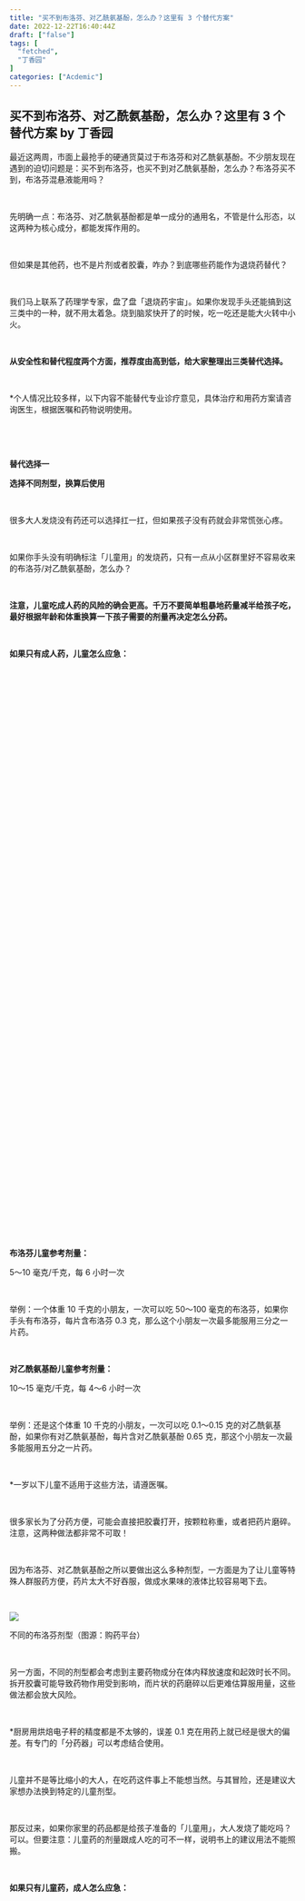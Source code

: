 ```yaml
---
title: "买不到布洛芬、对乙酰氨基酚，怎么办？这里有 3 个替代方案"
date: 2022-12-22T16:40:44Z
draft: ["false"]
tags: [
  "fetched",
  "丁香园"
]
categories: ["Acdemic"]
---
```

买不到布洛芬、对乙酰氨基酚，怎么办？这里有 3 个替代方案 by 丁香园
------
<div><p><span>最近这两周，市面上最抢手的硬通货莫过于布洛芬和对乙酰氨基酚。不少朋友现在遇到的迫切问题是：买不到布洛芬，也买不到对乙酰氨基酚，怎么办？布洛芬买不到，布洛芬混悬液能用吗？</span></p><p><br></p><p><span>先明确一点：布洛芬、对乙酰氨基酚都是单一成分的通用名，不管是什么形态，以这两种为核心成分，都能发挥作用的。</span></p><p><br></p><p><span>但如果是其他药，也不是片剂或者胶囊，咋办？到底哪些药能作为退烧药替代？</span></p><p><br></p><p><span>我们马上联系了药理学专家，盘了盘「退烧药宇宙」。如果你发现手头还能搞到这三类中的一种，就不用太着急。烧到脑浆快开了的时候，吃一吃还是能大火转中小火。</span></p><p><br></p><p><span><strong><span>从安全性和替代程度两个方面，推荐度由高到低，给大家整理出三类替代选择。</span></strong></span></p><p><br></p><p><span>*个人情况比较多样，以下内容不能替代专业诊疗意见，具体治疗和用药方案请咨询医生，根据医嘱和药物说明使用。</span></p><p><br></p><p><br></p><p><span><strong><span>替代选择一</span></strong></span></p><p><span><strong><span>选择不同剂型，换算后使用</span></strong></span></p><p><br></p><p><span>很多大人发烧没有药还可以选择扛一扛，但如果孩子没有药就会非常慌张心疼。</span></p><p><br></p><p><span>如果你手头没有明确标注「儿童用」的发烧药，只有一点从小区群里好不容易收来的布洛芬/对乙酰氨基酚，怎么办？</span></p><p><br></p><p><strong><span>注意，儿童吃成人药的风险的确会更高。千万不要简单粗暴地药量减半给孩子吃，最好根据年龄和体重换算一下孩子需要的剂量再决定怎么分药。</span></strong></p><p><span><br></span></p><section><section powered-by="xiumi.us"><section><section powered-by="xiumi.us"><section><section><p><span><strong>如果只有成人药，儿童怎么应急：</strong></span></p></section><section><svg viewbox="0 0 1 1"></svg></section></section></section><section powered-by="xiumi.us"><section><section><svg viewbox="0 0 1 1"></svg></section></section></section><section powered-by="xiumi.us"><section><p><span><strong>布洛芬儿童参考剂量：</strong></span></p><p><span>5～10 毫克/千克，每 6 小时一次</span></p><p><br></p><p><span>举例：一个体重 10 千克的小朋友，一次可以吃 50～100 毫克的布洛芬，如果你手头有布洛芬，每片含布洛芬 0.3 克，那么这个小朋友一次最多能服用三分之一片药。</span></p><p><br></p><p><span><strong>对乙酰氨基酚儿童参考剂量： </strong></span></p><p><span>10～15 毫克/千克，每 4～6 小时一次</span></p><p><br></p><p><span>举例：还是这个体重 10 千克的小朋友，一次可以吃 0.1～0.15 克的对乙酰氨基酚，如果你有对乙酰氨基酚，每片含对乙酰氨基酚 0.65 克，那这个小朋友一次最多能服用五分之一片药。</span></p><p><br></p><p><span>*一岁以下儿童不适用于这些方法，请遵医嘱。</span></p></section></section></section></section></section><p><br></p><p><span>很多家长为了分药方便，可能会直接把胶囊打开，按颗粒称重，或者把药片磨碎。注意，这两种做法都非常不可取！</span></p><p><br></p><p><span>因为布洛芬、对乙酰氨基酚之所以要做出这么多种剂型，一方面是为了让儿童等特殊人群服药方便，药片太大不好吞服，做成水果味的液体比较容易喝下去。</span></p><p><br></p><p><img data-backh="410" data-backw="546" data-ratio="0.75" data-src="https://mmbiz.qpic.cn/sz_mmbiz_jpg/Pvr3FasqXd7y2NLR4RibwYXicTTGJcUam7vOwNoAicK5chdmRiaYMxfXl0LHBv8zV1HRjGiaiaV9lcc4IGWoJwMndI7Q/640?wx_fmt=jpeg&amp;wxfrom=5&amp;wx_lazy=1&amp;wx_co=1" data-type="jpeg" data-w="1080" src="https://mmbiz.qpic.cn/sz_mmbiz_jpg/Pvr3FasqXd7y2NLR4RibwYXicTTGJcUam7vOwNoAicK5chdmRiaYMxfXl0LHBv8zV1HRjGiaiaV9lcc4IGWoJwMndI7Q/640?wx_fmt=jpeg&amp;wxfrom=5&amp;wx_lazy=1&amp;wx_co=1"></p><section><span>不同的布洛芬剂型（图源：购药平台）</span></section><p><br></p><p><span>另一方面，不同的剂型都会考虑到主要药物成分在体内释放速度和起效时长不同。拆开胶囊可能导致药物作用受到影响，而片状的药磨碎以后更难估算服用量，这些做法都会放大风险。</span></p><p><br></p><p><span>*厨房用烘焙电子秤的精度都是不太够的，误差 0.1 克在用药上就已经是很大的偏差。有专门的「分药器」可以考虑结合使用。</span></p><p><br></p><p><span>儿童并不是等比缩小的大人，在吃药这件事上不能想当然。与其冒险，还是建议大家想办法换到特定的儿童剂型。</span><br></p><p><br></p><p><span>那反过来，如果你家里的药品都是给孩子准备的「儿童用」，大人发烧了能吃吗？</span><span>可以。</span><span>但要注意：儿童药的剂量跟成人吃的可不一样，说明书上的建议用法不能照搬。</span></p><p><span><br></span></p><section powered-by="xiumi.us"><section><section powered-by="xiumi.us"><section><section powered-by="xiumi.us"><section><section><p><span><strong>如果只有儿童药，成人怎么应急：</strong></span></p></section><section><svg viewbox="0 0 1 1"></svg></section></section></section><section powered-by="xiumi.us"><section><section><svg viewbox="0 0 1 1"></svg></section></section></section><section powered-by="xiumi.us"><section><p><span><strong>布洛芬成人参考剂量：</strong></span></p><p><span>一次 200 毫克，24 小时内不超过 4 次</span></p><p><br></p><p><span>举例：儿童用美林布洛芬混悬液每毫升含有 20 毫克布洛芬，所以如果是成人吃，一次可以服用 10 毫升</span></p><p><br></p><p><span><strong>对乙酰氨基酚成人参考剂量：</strong></span></p><p><span>一次 300～600 毫克，24 小时内不超过 4 次</span></p><p><br></p><p><span>举例：儿童用泰诺林对乙酰氨基酚混悬滴剂每毫升含有 100 毫克对乙酰氨基酚，所以如果是成人吃，一次可以服用 3～6 毫升</span></p></section></section></section></section></section></section><p><span>如果家里其他剂型也没有了，或者换算实在搞不明白，那你还有别的选择。</span></p><p><br></p><p><br></p><p><span><strong><span>替代选择二</span></strong></span></p><p><span><strong><span>其他非甾体抗炎药</span></strong></span></p><p><br></p><p><span>之所以把布洛芬和对乙酰氨基酚作为退热首选，是因为它们经济、安全、使用范围广。但买不到的时候，其他「非甾体抗炎药（NSAIDs）」也可以考虑。</span></p><p><br></p><p><span>「非甾体抗炎药」是一个庞大的家族，至今发现了几十种，它们的作用原理类似，退烧、镇痛效果都很不错。虽然下面提到的药物平时不会作为退烧镇痛的首选。但除了禁忌人群，短期应急使用还是比较安全的。</span></p><section><section powered-by="xiumi.us"><section><section powered-by="xiumi.us"><section><section><p><span><strong>双氯芬酸</strong></span></p></section></section><section><section><svg viewbox="0 0 1 1"></svg></section></section></section><section powered-by="xiumi.us"><section><p><span><strong>评价：</strong></span><span>双氯芬酸口服起效快，不良反应相对较少。临床最常用于骨关节疾病的治疗。</span><span><strong>处方药，需医生开具。</strong></span></p><p><br></p><p><span><strong>推荐剂型：</strong></span></p><p><span>双氯芬酸钠肠溶缓释胶囊</span></p><p><span>双氯芬酸钠肠溶片</span></p><p><span>双氯芬酸钠缓释片</span></p><p><br></p><p><span><strong>用药提醒：</strong></span></p><p><span>1 岁以下禁用，1 岁以上～12 岁以下慎用，使用请咨询医生</span></p></section></section></section></section><section powered-by="xiumi.us"><section><section powered-by="xiumi.us"><section><section><p><span><strong>吲哚美辛</strong></span></p></section></section><section><section><svg viewbox="0 0 1 1"></svg></section></section></section><section powered-by="xiumi.us"><section><p><span><strong>评价：</strong></span><span>吲哚美辛临床常用于风湿、类风湿关节炎及肿瘤止痛疼痛。</span><span><strong>处方药，需医生开具。</strong></span></p><p><br></p><p><span><strong>推荐剂型：</strong></span><span>吲哚美辛栓</span></p><p><br></p><p><span><strong>用药提醒：</strong></span></p><p><span>14 岁以下儿童慎用</span></p><p><span>有血管性水肿或支气管痉挛时禁用</span></p></section></section></section></section><section powered-by="xiumi.us"><section><section powered-by="xiumi.us"><section><section><p><span><strong>洛索洛芬钠</strong></span></p></section></section><section><section><svg viewbox="0 0 1 1"></svg></section></section></section><section powered-by="xiumi.us"><section><p><span><strong>评价：</strong></span><span>洛索洛芬钠胃肠道副作用较小，相对更适合胃肠道功能欠佳患者。临床常用于关节炎及手术、外伤、拔牙后的消炎镇痛，也可用于退烧。</span><span><strong>处方药，需医生开具。</strong></span></p><p><br></p><p><span><strong>推荐剂型：</strong></span><span>洛索洛芬钠片</span></p></section></section></section></section><section powered-by="xiumi.us"><section><section powered-by="xiumi.us"><section><section><p><span><strong>萘普生</strong></span></p></section></section></section><section powered-by="xiumi.us"><section><p><span><strong>评价：</strong></span><span>萘普生常用于缓解痛经、牙痛、头痛等轻中度疼痛，也可用于退烧。其胃肠道副作用大于布洛芬，但小于阿司匹林和吲哚美辛。</span></p><p><br></p><p><span><strong>推荐剂型：</strong></span></p><p><span>萘普生片</span></p><p><span>萘普生缓释片</span></p><p><span>萘普生胶囊</span></p><p><span>萘普生肠溶微丸胶囊等</span></p></section></section></section></section><section powered-by="xiumi.us"><section><section powered-by="xiumi.us"><section><section><p><span><strong>塞来昔布</strong></span></p></section></section><section><section><svg viewbox="0 0 1 1"></svg></section></section></section><section powered-by="xiumi.us"><section><p><span><strong>评价：</strong></span><span>塞来昔布属于新型非甾体抗炎药，胃肠道不良反应较前几种都少。</span><span><strong>处方药，需医生开具。</strong></span></p><p><br></p><p><span><strong>推荐剂型：</strong></span><span>塞来昔布胶囊</span></p><p><br></p><p><span><strong>用药提醒：</strong></span></p><p><span>18 岁以下青少年及儿童慎用</span></p></section></section></section></section><section powered-by="xiumi.us"><section><section powered-by="xiumi.us"><section><section><p><span><strong>美洛昔康</strong></span><br></p></section></section></section><section powered-by="xiumi.us"><section><p><span><strong>评价：</strong></span><span>美洛昔康也属于新型非甾体抗炎药，胃肠道不良反应较少。本品禁忌证较多，</span><span><strong>处方药，需医生开具。</strong></span></p><p><br></p><p><span><strong>推荐剂型</strong>：</span><span>美洛昔康</span></p><p><br></p><p><span><strong>用药提醒：</strong></span></p><p><span>16 岁以下儿童禁用</span></p><p><span>幽门螺杆菌感染者慎用</span></p></section></section></section></section></section><p><span>尽管没有单独说明，但上面提到的非甾体抗炎药对以下这几类人群来说都是非常危险的，不要擅自用药：</span><br></p><p><br></p><ul><li><p><span>孕妇、哺乳期妇女</span></p><p><br></p></li><li><p><span>对提到的药品过敏者；</span></p><p><br></p></li><li><p><span>使用其他非甾体类消炎药如阿司匹林后出现过哮喘、鼻腔息肉、血管水肿或荨麻疹等的患者；</span></p><p><br></p></li><li><p><span>严重肝、肾功能不全者，重度心力衰竭患者，冠状动脉旁路移植患者；</span></p><p><br></p></li><li><p><span>有高血压、心脑血管等基础疾病或者消化道溃疡、出血的患者，如果要使用一定要提前咨询医生。</span></p><p><br></p></li></ul><p><br></p><p><span><strong><span>替代选择三</span></strong></span></p><p><span><strong><span>含有对乙酰氨基酚的复合制剂</span></strong></span></p><p><br></p><p><span>这是一种实在没办法了的选择。</span></p><p><br></p><p><span>感冒药多数都是复合制剂，所谓复合制剂，就是好几类不同的药物成分混搭在一起，发挥各自不同的作用。这里面就包含了负责退热止痛的对乙酰氨基酚。</span></p><p><br></p><p><span>选复合感冒药同样要注意：不同品牌的感冒药里含有的对乙酰氨基酚剂量也不一样。就像前面说到的不同剂型，如果是发烧时用来退热止痛，大家要记得根据需要的剂量来用药，而不是直接照搬说明书。</span></p><p><br></p><p><span>我们举几款药的例子，一粒药的对乙酰氨基酚剂量差别最大能有 5 倍。</span></p><p><br></p><p><img data-backh="337" data-backw="546" data-ratio="0.6166667" data-src="https://mmbiz.qpic.cn/sz_mmbiz_png/Pvr3FasqXd7y2NLR4RibwYXicTTGJcUam7Y2hrVHsU9fVvDxF5nxwOoMT8nicCmkqDicQ6sw4snGhpdAFsMkUbDwAQ/640?wx_fmt=png&amp;wxfrom=5&amp;wx_lazy=1&amp;wx_co=1" data-type="png" data-w="1080" src="https://mmbiz.qpic.cn/sz_mmbiz_png/Pvr3FasqXd7y2NLR4RibwYXicTTGJcUam7Y2hrVHsU9fVvDxF5nxwOoMT8nicCmkqDicQ6sw4snGhpdAFsMkUbDwAQ/640?wx_fmt=png&amp;wxfrom=5&amp;wx_lazy=1&amp;wx_co=1"></p><p><br></p><p><span>原则上说，复合感冒药里还有其他一些成分，各管各的症状。大家如果手头有不止一种复合感冒药，最好是对症下药，选择情况最接近你的那一款。</span></p><p><br></p><p><img data-backh="786" data-backw="546" data-ratio="1.4400871" data-src="https://mmbiz.qpic.cn/sz_mmbiz_png/Pvr3FasqXd7y2NLR4RibwYXicTTGJcUam71IeK3xpf1ic98mpLmMqR9AnTcCiatAYb9n9vVux4SsMmGic7kxArPT9XA/640?wx_fmt=png&amp;wxfrom=5&amp;wx_lazy=1&amp;wx_co=1" data-type="png" data-w="918" src="https://mmbiz.qpic.cn/sz_mmbiz_png/Pvr3FasqXd7y2NLR4RibwYXicTTGJcUam71IeK3xpf1ic98mpLmMqR9AnTcCiatAYb9n9vVux4SsMmGic7kxArPT9XA/640?wx_fmt=png&amp;wxfrom=5&amp;wx_lazy=1&amp;wx_co=1"></p><p><br></p><p><span>当然了，如果你手头根本没得选，只有一款药，而它添加的其他成分用来缓解的症状你也没有，只要确定自己对这种成分没有过敏史，或者不属于前面提到的有其他基础疾病的特殊人群，还是可以用来应急缓解一下发热和疼痛的。</span></p><p><br></p><p><span>*个人情况比较多样，以上内容不能替代专业诊疗意见，具体治疗和用药方案请咨询医生，根据医嘱和药物说明使用。</span></p><p><br></p><p><strong><span>最后，这篇文章里提到的这些替代选择，都是在非常时期的应急方案。</span></strong><span>布洛芬和对乙酰氨基酚能成为全球广泛使用、世界卫生组织推荐首选的退烧镇痛成分，不是没有理由的。没有提到的其他退烧镇痛药（比如这几天大家可能还看到了安乃近、安替比林等等），都曾经引起过比较严重的后果而逐渐被淘汰。</span></p><p><br></p><p><span>所以，我们呼吁大家在有的选的情况下，尽量不要囤太多布洛芬和对乙酰氨基酚，够用就行。把这两种最安全的成分留给像孕妇、哺乳期妈妈、肝肾功能不全或其他基础疾病患者等脆弱人群，因为他们能吃的药真的很少。</span></p><p><br></p><p><span>如果大家手头的药还是不太确定怎么用，可以在线上问诊平台找药剂科医师咨询。药这个东西，该吃就得吃，但真的别乱吃。</span></p><p><span><br></span></p><p><strong><span>本文合作专家：暨南大学药理学硕士 谢望时</span></strong></p><p><strong><span>致谢：本文经上海市崇明区精神卫生中心药剂科主管药师 范凯健、科普作家 广州暖心科普创始人 项栋梁 专业审核</span></strong></p><p><span><br></span></p><p><span>本文首发于丁香医生，授权丁香园发布</span></p><p><span>策划：Emma、Eric、Deanna｜ 监制：王姐｜杨睿贤、谢红娟对本文内容亦有贡献</span></p><section><span>题图来源：图虫创意</span></section><section><br></section><section><img data-galleryid="" data-ratio="1.0102827763496145" data-s="300,640" data-src="https://mmbiz.qpic.cn/mmbiz_png/NzKkzoeG5s1wrG34icVMXc27pECGmP3E6TU5ibs1r7olAibqavO5yMUiaO0e4Ej8Hpf0dopWaibC083RicL53YqicRfJQ/640?wx_fmt=png" data-type="png" data-w="778" src="https://mmbiz.qpic.cn/mmbiz_png/NzKkzoeG5s1wrG34icVMXc27pECGmP3E6TU5ibs1r7olAibqavO5yMUiaO0e4Ej8Hpf0dopWaibC083RicL53YqicRfJQ/640?wx_fmt=png"><br></section><p><mp-style-type data-value="3"></mp-style-type></p></div>  
<hr>
<a href="https://mp.weixin.qq.com/s/UIA4JLl9qXeqogNu9HR2hA",target="_blank" rel="noopener noreferrer">原文链接</a>
